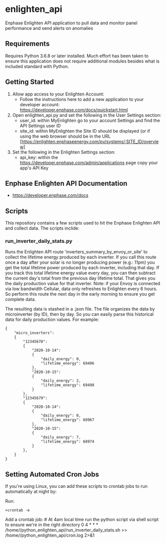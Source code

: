 # enlighten_api
Enphase Enlighten API application to pull data and monitor panel performance and send alerts on anomalies

## Requirements
Requires Python 3.6.8 or later installed. Much effort has been taken to ensure this application does not require additional modules besides what is included standard with Python.

## Getting Started

1. Allow app access to your Enlighten Account:
    * Follow the instructions here to add a new application to your developer account: https://developer.enphase.com/docs/quickstart.html
2. Open enlighten_api.py and set the following in the User Settings section:
    * user_id: within MyEnlighten go to your account Settings and find the API Settings user ID
    * site_id: within MyEnlighten the Site ID should be displayed (or if using the web browser should be in the URL [https://enlighten.enphaseenergy.com/pv/systems/:SITE_ID/overview]
3. Set the following in the Enlighten Settings section:
    * api_key: within the https://developer.enphase.com/admin/applications page copy your app's API Key

## Enphase Enlighten API Documentation

* https://developer.enphase.com/docs

## Scripts

This repository contains a few scripts used to hit the Enphase Enlighten API and collect data. The scripts inclide:

### run_inverter_daily_stats.py

Runs the Enlighten API route 'inverters_summary_by_envoy_or_site' to collect the lifetime energy produced by each inverter. If you call this route once a day after your solar is no longer producing power (e.g.: 11pm) you get the total lifetime power produced by each inverter, including that day. If you track this total lifetime energy value every day, you can then subtract the current day's total from the previous day lifetime total. That gives you the daily production value for that inverter. Note: if your Envoy is connected via low bandwidth Cellular, data only refreshes to Enlighten every 6 hours. So perform this route the next day in the early morning to ensure you get complete data.

The resulting data is stashed in a .json file. The file organizes the data by microinverter (by ID), then by day. So you can easily parse this historical data for daily production values.
For example:

    {
        "micro_inverters":
        {
            "12345678":
            {
                "2020-10-14":
                {
                    "daily_energy": 0,
                    "lifetime_energy": 69496
                },
                "2020-10-15":
                {
                    "daily_energy": 2,
                    "lifetime_energy": 69498
                }
            },
            "12345679":
            {
                "2020-10-14":
                {
                    "daily_energy": 0,
                    "lifetime_energy": 68967
                },
                "2020-10-15":
                {
                    "daily_energy": 7,
                    "lifetime_energy": 68974
                }
            },
        }
    }


## Setting Automated Cron Jobs
If you're using Linux, you can add these scripts to crontab jobs to run automatically at night by:

Run:

    >crontab -e
Add a crontab job:
    # At 4am local time run the python script via shell script to ensure we're in the right directory
    0 4 * * * /home/<user>/python_enlighten_api/run_inverter_daily_stats.sh >> /home/<user>/python_enlighten_api/cron.log 2>&1